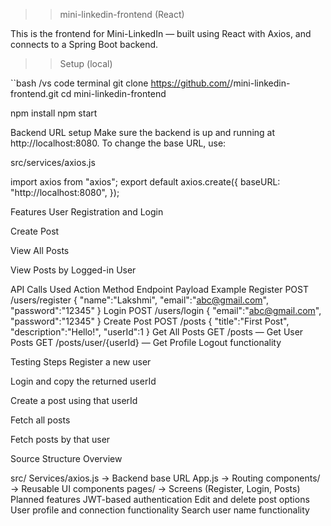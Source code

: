 >> mini-linkedin-frontend (React)

This is the frontend for Mini-LinkedIn — built using React with Axios, and connects to a Spring Boot backend.


>> Setup (local)

``bash /vs code terminal
git clone https://github.com/<username>/mini-linkedin-frontend.git
cd mini-linkedin-frontend

npm install
npm start

Backend URL setup
Make sure the backend is up and running at http://localhost:8080.
To change the base URL, use:

src/services/axios.js

import axios from "axios";
export default axios.create({
  baseURL: "http://localhost:8080",
});

Features
User Registration and Login

Create Post

View All Posts

View Posts by Logged-in User

API Calls Used
Action	Method	Endpoint	Payload Example
Register	POST	/users/register	{ "name":"Lakshmi", "email":"abc@gmail.com", "password":"12345" }
Login	POST	/users/login	{ "email":"abc@gmail.com", "password":"12345" }
Create Post	POST	/posts	{ "title":"First Post", "description":"Hello!", "userId":1 }
Get All Posts	GET	/posts	—
Get User Posts	GET	/posts/user/{userId}	—
Get Profile 
Logout functionality

Testing Steps
Register a new user

Login and copy the returned userId

Create a post using that userId

Fetch all posts

Fetch posts by that user

Source Structure Overview

src/
Services/axios.js       -> Backend base URL
App.js                  -> Routing
components/             -> Reusable UI components
pages/                  -> Screens (Register, Login, Posts)
Planned features
JWT-based authentication
Edit and delete post options
User profile and connection functionality
Search user name functionality

